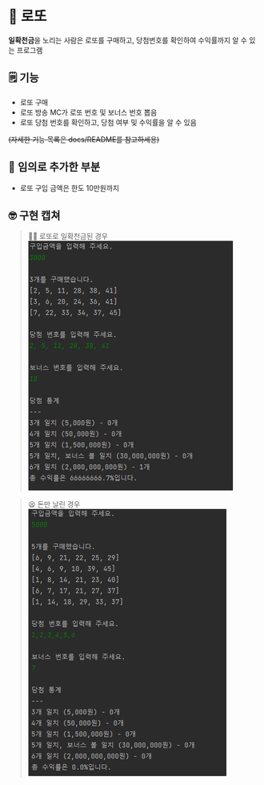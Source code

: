 # 🎰 로또
**일확천금**을 노리는 사람은 로또를 구매하고, 당첨번호를 확인하여 수익률까지 알 수 있는 프로그램

## 🗒️ 기능
- 로또 구매
- 로또 방송 MC가 로또 번호 및 보너스 번호 뽑음
- 로또 당첨 번호를 확인하고, 당첨 여부 및 수익률을 알 수 있음
  
~~(자세한 기능 목록은 docs/README를 참고하세용)~~

## 📌 임의로 추가한 부분
- 로또 구입 금액은 한도 10만원까지


## 🤓 구현 캡쳐
> 🤑💸 로또로 일확천금된 경우
![img.png](img/lottoWinning.png)

> 😫 돈만 날린 경우
![img_1.png](img/lottoBoom.png)